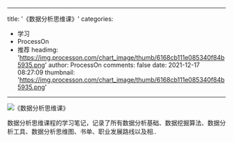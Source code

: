 
---
title: '《数据分析思维课》'
categories: 
 - 学习
 - ProcessOn
 - 推荐
headimg: 'https://img.processon.com/chart_image/thumb/6168cb111e085340f84b5935.png'
author: ProcessOn
comments: false
date: 2021-12-17 08:27:09
thumbnail: 'https://img.processon.com/chart_image/thumb/6168cb111e085340f84b5935.png'
---

<div>   
<img class="thumb" alt="《数据分析思维课》" src="https://img.processon.com/chart_image/thumb/6168cb111e085340f84b5935.png" referrerpolicy="no-referrer">
<p>数据分析思维课程的学习笔记，记录了所有数据分析基础、数据挖掘算法、数据分析工具、数据分析思维图、书单、职业发展路线以及相..</p>  
</div>
            